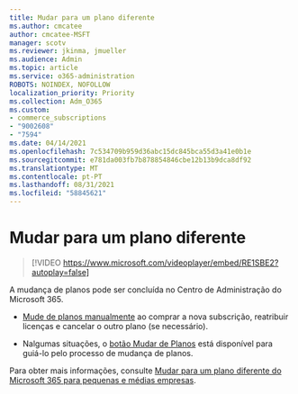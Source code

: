 ```yaml
---
title: Mudar para um plano diferente
ms.author: cmcatee
author: cmcatee-MSFT
manager: scotv
ms.reviewer: jkinma, jmueller
ms.audience: Admin
ms.topic: article
ms.service: o365-administration
ROBOTS: NOINDEX, NOFOLLOW
localization_priority: Priority
ms.collection: Adm_O365
ms.custom:
- commerce_subscriptions
- "9002608"
- "7594"
ms.date: 04/14/2021
ms.openlocfilehash: 7c534709b959d36abc15dc845bca55d3a41e0b1e
ms.sourcegitcommit: e781da003fb7b878854846cbe12b13b9dca8df92
ms.translationtype: MT
ms.contentlocale: pt-PT
ms.lasthandoff: 08/31/2021
ms.locfileid: "58845621"
---
```

# <a name="switch-to-a-different-plan"></a>Mudar para um plano diferente

> [!VIDEO https://www.microsoft.com/videoplayer/embed/RE1SBE2?autoplay=false]

A mudança de planos pode ser concluída no Centro de Administração do Microsoft 365.

- [Mude de planos manualmente](https://docs.microsoft.com/microsoft-365/commerce/subscriptions/switch-plans-manually) ao comprar a nova subscrição, reatribuir licenças e cancelar o outro plano (se necessário).

- Nalgumas situações, o [botão Mudar de Planos](https://docs.microsoft.com/microsoft-365/commerce/subscriptions/switch-to-a-different-plan#use-the-switch-plans-button) está disponível para guiá-lo pelo processo de mudança de planos.

Para obter mais informações, consulte [Mudar para um plano diferente do Microsoft 365 para pequenas e médias empresas](https://docs.microsoft.com/microsoft-365/commerce/subscriptions/switch-to-a-different-plan).

